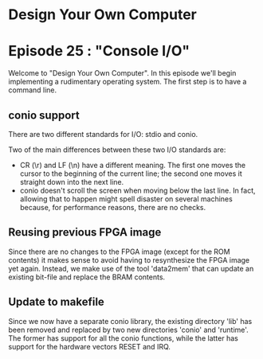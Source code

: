 # Design Your Own Computer
# Episode 25 : "Console I/O"
 
Welcome to "Design Your Own Computer".  In this episode we'll begin
implementing a rudimentary operating system. The first step is
to have a command line.

## conio support
There are two different standards for I/O: stdio and conio.

Two of the main differences between these two I/O standards are:
* CR (\r) and LF (\n) have a different meaning. The first one moves the cursor
  to the beginning of the current line; the second one moves it straight down
  into the next line.
* conio doesn't scroll the screen when moving below the last line. In fact,
  allowing that to happen might spell disaster on several machines because, for
  performance reasons, there are no checks.

## Reusing previous FPGA image
Since there are no changes to the FPGA image (except for the ROM contents) it
makes sense to avoid having to resynthesize the FPGA image yet again.  Instead,
we make use of the tool 'data2mem' that can update an existing bit-file and
replace the BRAM contents.

## Update to makefile
Since we now have a separate conio library, the existing directory 'lib' has
been removed and replaced by two new directories 'conio' and 'runtime'. The
former has support for all the conio functions, while the latter has support
for the hardware vectors RESET and IRQ.
